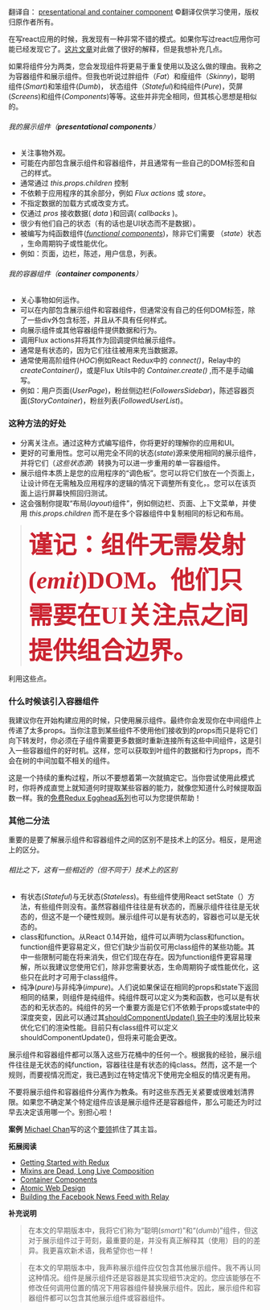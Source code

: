 翻译自： [presentational and container component](https://medium.com/@dan_abramov/smart-and-dumb-components-7ca2f9a7c7d0) &copy;翻译仅供学习使用，版权归原作者所有。

在写react应用的时候，我发现有一种非常不错的模式。如果你写过react应用你可能已经发现它了。[这片文章](https://medium.com/@learnreact/container-components-c0e67432e005)对此做了很好的解释，但是我想补充几点。

如果将组件分为两类，您会发现组件将更易于重复使用以及这么做的理由。我称之为容器组件和展示组件。但我也听说过胖组件（_Fat_）和瘦组件（_Skinny_)，聪明组件(_Smart_)和笨组件(_Dumb_)， 状态组件（_Stateful_)和纯组件(_Pure_)，荧屏(_Screens_)和组件(_Components_)等等。这些并非完全相同，但其核心思想是相似的。     

###### 我的展示组件（**presentational components**）
- 关注事物外观。
- 可能在内部包含展示组件和容器组件，并且通常有一些自己的DOM标签和自己的样式。
- 通常通过 _this.props.children_ 控制
- 不依赖于应用程序的其余部分，例如 _Flux actions_ 或 _store_。
- 不指定数据的加载方式或改变方式。
- 仅通过 _pros_ 接收数据( _data_ )和回调( _callbacks_ )。
- 很少有他们自己的状态（有的话也是UI状态而不是数据）。
- 被编写为纯函数组件([_functional components_](https://reactjs.org/blog/2015/10/07/react-v0.14.html#stateless-functional-components))，除非它们需要 （_state_）状态 ，生命周期钩子或性能优化。
- 例如：页面，边栏，陈述，用户信息，列表。

###### 我的容器组件（**container components**）
- 关心事物如何运作。
- 可以在内部包含展示组件和容器组件，但通常没有自己的任何DOM标签，除了一些div外包含标签，并且从不具有任何样式。
- 向展示组件或其他容器组件提供数据和行为。
- 调用Flux actions并将其作为回调提供给展示组件。
- 通常是有状态的，因为它们往往被用来充当数据源。
- 通常使用高阶组件(_HOC_)例如React Redux中的 _connect()_，Relay中的 _createContainer()_，或是Flux Utils中的 _Container.create()_ ,而不是手动编写。
- 例如：用户页面(_UserPage_)，粉丝侧边栏(_FollowersSidebar_)，陈述容器页面(_StoryContainer_)，粉丝列表(_FollowedUserList_)。

### 这种方法的好处
- 分离关注点。通过这种方式编写组件，你将更好的理解你的应用和UI。
- 更好的可重用性。您可以用完全不同的状态(_state_)源来使用相同的展示组件，并将它们（_这些状态源_）转换为可以进一步重用的单一容器组件。
- 展示组件本质上是您的应用程序的“调色板”。您可以将它们放在一个页面上，让设计师在无需触及应用程序的逻辑的情况下调整所有变化，。您可以在该页面上运行屏幕快照回归测试。
- 这会强制你提取“布局(_layout_)组件”，例如侧边栏、页面、上下文菜单，并使用 _this.props.children_ 而不是在多个容器组件中复制相同的标记和布局。

> **<font color=#cb2431 size=7 face="黑体">谨记：组件无需发射(_emit_)DOM。他们只需要在UI关注点之间提供组合边界。</font>**

利用这些点。

### 什么时候该引入容器组件
我建议你在开始构建应用的时候，只使用展示组件。最终你会发现你在中间组件上传递了太多props。当你注意到某些组件不使用他们接收到的props而只是将它们向下转发时，你必须在子组件需要更多数据时重新连接所有这些中间组件，这是引入一些容器组件的好时机。这样，您可以获取到叶组件的数据和行为props，而不会在树的中间加载不相关的组件。

这是一个持续的重构过程，所以不要想着第一次就搞定它。当你尝试使用此模式时，你将养成直觉上就知道何时提取某些容器的能力，就像您知道什么时候提取函数一样。我的[免费Redux Egghead系列](https://egghead.io/series/getting-started-with-redux)也可以为您提供帮助！

### 其他二分法
重要的是要了解展示组件和容器组件之间的区别不是技术上的区分。相反，是用途上的区分。

###### 相比之下，这有一些相近的（但不同于）技术上的区别
- 有状态(_Stateful_)与无状态(_Stateless_)。有些组件使用React setState（）方法，有些组件则没有。虽然容器组件往往是有状态的，而展示组件往往是无状态的，但这不是一个硬性规则。展示组件可以是有状态的，容器也可以是无状态的。
- class和function。从React 0.14开始，组件可以声明为class和function。function组件更容易定义，但它们缺少当前仅可用class组件的某些功能。其中一些限制可能在将来消失，但它们现在存在。因为function组件更容易理解，所以我建议您使用它们，除非您需要状态，生命周期钩子或性能优化，这些只在此时才可用于class组件。
- 纯净(_pure_)与非纯净(_impure_)。人们说如果保证在相同的props和state下返回相同的结果，则组件是纯组件。纯组件既可以定义为类和函数，也可以是有状态的和无状态的。纯组件的另一个重要方面是它们不依赖于props或state中的深度突变，因此可以通过其[shouldComponentUpdate() 钩子中](https://facebook.github.io/react/docs/pure-render-mixin.html)的浅层比较来优化它们的渲染性能。目前只有class组件可以定义shouldComponentUpdate()，但将来可能会更改。 

展示组件和容器组件都可以落入这些万花桶中的任何一个。根据我的经验，展示组件往往是无状态的纯function，容器往往是有状态的纯class。然而，这不是一个规则，而要视情况而定，我已遇到过在特定情况下使用完全相反的情况更有用。

不要将展示组件和容器组件分离作为教条。有时这些东西无关紧要或很难划清界限。如果您不确定某个特定组件应该是展示组件还是容器组件，那么可能还为时过早去决定该用哪一个。别担心啦！

**案例**
[Michael Chan](https://twitter.com/chantastic)写的这个[要领](https://gist.github.com/chantastic/fc9e3853464dffdb1e3c)抓住了其主旨。

**拓展阅读**
- [Getting Started with Redux](https://egghead.io/series/getting-started-with-redux)
- [Mixins are Dead, Long Live Composition](https://medium.com/@dan_abramov/mixins-are-dead-long-live-higher-order-components-94a0d2f9e750)
- [Container Components](https://medium.com/@learnreact/container-components-c0e67432e005)
- [Atomic Web Design](http://bradfrost.com/blog/post/atomic-web-design/)
- [Building the Facebook News Feed with Relay](http://facebook.github.io/react/blog/2015/03/19/building-the-facebook-news-feed-with-relay.html)

**补充说明**
> 在本文的早期版本中，我将它们称为“聪明(_smart_)”和“(_dumb_)”组件，但这对于展示组件过于苛刻，最重要的是，并没有真正解释其（使用）目的的差异。我更喜欢新术语，我希望你也一样！

> 在本文的早期版本中，我声称展示组件应仅包含其他展示组件。我不再认同这种情况。组件是展示组件还是容器是其实现细节决定的。您应该能够在不修改任何调用位置的情况下用容器组件替换展示组件。因此，展示组件和容器组件都可以包含其他展示组件或容器组件。



